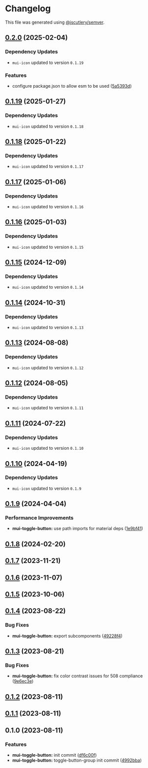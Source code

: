 # Changelog

This file was generated using [@jscutlery/semver](https://github.com/jscutlery/semver).

## [0.2.0](https://github.com/Availity/element/compare/@availity/mui-toggle-button@0.1.19...@availity/mui-toggle-button@0.2.0) (2025-02-04)

### Dependency Updates

* `mui-icon` updated to version `0.1.19`

### Features

* configure package.json to allow esm to be used ([5a5393d](https://github.com/Availity/element/commit/5a5393de761f52608e714dd94a05106937dd95db))

## [0.1.19](https://github.com/Availity/element/compare/@availity/mui-toggle-button@0.1.18...@availity/mui-toggle-button@0.1.19) (2025-01-27)

### Dependency Updates

* `mui-icon` updated to version `0.1.18`
## [0.1.18](https://github.com/Availity/element/compare/@availity/mui-toggle-button@0.1.17...@availity/mui-toggle-button@0.1.18) (2025-01-22)

### Dependency Updates

* `mui-icon` updated to version `0.1.17`
## [0.1.17](https://github.com/Availity/element/compare/@availity/mui-toggle-button@0.1.16...@availity/mui-toggle-button@0.1.17) (2025-01-06)

### Dependency Updates

* `mui-icon` updated to version `0.1.16`
## [0.1.16](https://github.com/Availity/element/compare/@availity/mui-toggle-button@0.1.15...@availity/mui-toggle-button@0.1.16) (2025-01-03)

### Dependency Updates

* `mui-icon` updated to version `0.1.15`
## [0.1.15](https://github.com/Availity/element/compare/@availity/mui-toggle-button@0.1.14...@availity/mui-toggle-button@0.1.15) (2024-12-09)

### Dependency Updates

* `mui-icon` updated to version `0.1.14`
## [0.1.14](https://github.com/Availity/element/compare/@availity/mui-toggle-button@0.1.13...@availity/mui-toggle-button@0.1.14) (2024-10-31)

### Dependency Updates

* `mui-icon` updated to version `0.1.13`
## [0.1.13](https://github.com/Availity/element/compare/@availity/mui-toggle-button@0.1.12...@availity/mui-toggle-button@0.1.13) (2024-08-08)

### Dependency Updates

* `mui-icon` updated to version `0.1.12`
## [0.1.12](https://github.com/Availity/element/compare/@availity/mui-toggle-button@0.1.11...@availity/mui-toggle-button@0.1.12) (2024-08-05)

### Dependency Updates

* `mui-icon` updated to version `0.1.11`
## [0.1.11](https://github.com/Availity/element/compare/@availity/mui-toggle-button@0.1.10...@availity/mui-toggle-button@0.1.11) (2024-07-22)

### Dependency Updates

* `mui-icon` updated to version `0.1.10`
## [0.1.10](https://github.com/Availity/element/compare/@availity/mui-toggle-button@0.1.9...@availity/mui-toggle-button@0.1.10) (2024-04-19)

### Dependency Updates

* `mui-icon` updated to version `0.1.9`
## [0.1.9](https://github.com/Availity/element/compare/@availity/mui-toggle-button@0.1.8...@availity/mui-toggle-button@0.1.9) (2024-04-04)


### Performance Improvements

* **mui-toggle-button:** use path imports for material deps ([1e9bf41](https://github.com/Availity/element/commit/1e9bf418541859cd6162950b22a0b22a1dff6b9a))

## [0.1.8](https://github.com/Availity/element/compare/@availity/mui-toggle-button@0.1.7...@availity/mui-toggle-button@0.1.8) (2024-02-20)

## [0.1.7](https://github.com/Availity/element/compare/@availity/mui-toggle-button@0.1.6...@availity/mui-toggle-button@0.1.7) (2023-11-21)

## [0.1.6](https://github.com/Availity/element/compare/@availity/mui-toggle-button@0.1.5...@availity/mui-toggle-button@0.1.6) (2023-11-07)

## [0.1.5](https://github.com/Availity/element/compare/@availity/mui-toggle-button@0.1.4...@availity/mui-toggle-button@0.1.5) (2023-10-06)

## [0.1.4](https://github.com/Availity/element/compare/@availity/mui-toggle-button@0.1.3...@availity/mui-toggle-button@0.1.4) (2023-08-22)

### Bug Fixes

- **mui-toggle-button:** export subcomponents ([49228f4](https://github.com/Availity/element/commit/49228f43d8f90bef8c1d31f7a95a9af2ce631592))

## [0.1.3](https://github.com/Availity/element/compare/@availity/mui-toggle-button@0.1.2...@availity/mui-toggle-button@0.1.3) (2023-08-21)

### Bug Fixes

- **mui-toggle-button:** fix color contrast issues for 508 compliance ([9e6ec3e](https://github.com/Availity/element/commit/9e6ec3e6451efa9638c10a427bba8aac87b3c419))

## [0.1.2](https://github.com/Availity/element/compare/@availity/mui-toggle-button@0.1.1...@availity/mui-toggle-button@0.1.2) (2023-08-11)

## [0.1.1](https://github.com/Availity/element/compare/@availity/mui-toggle-button@0.1.0...@availity/mui-toggle-button@0.1.1) (2023-08-11)

## 0.1.0 (2023-08-11)

### Features

- **mui-toggle-button:** init commit ([df6c00f](https://github.com/Availity/element/commit/df6c00fb753ea5f77ed7d5055a0289e2858d2235))
- **mui-toggle-button:** toggle-button-group init commit ([4992bba](https://github.com/Availity/element/commit/4992bbaf1eef8e42fa7b16bb5d7a3d7d50c40dfd))
